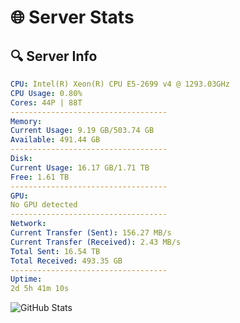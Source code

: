 # 🌐 Server Stats
## 🔍 Server Info
```yaml
CPU: Intel(R) Xeon(R) CPU E5-2699 v4 @ 1293.03GHz
CPU Usage: 0.80%
Cores: 44P | 88T
-----------------------------------
Memory:
Current Usage: 9.19 GB/503.74 GB
Available: 491.44 GB
-----------------------------------
Disk:
Current Usage: 16.17 GB/1.71 TB
Free: 1.61 TB
-----------------------------------
GPU:
No GPU detected
-----------------------------------
Network:
Current Transfer (Sent): 156.27 MB/s
Current Transfer (Received): 2.43 MB/s
Total Sent: 16.54 TB
Total Received: 493.35 GB
-----------------------------------
Uptime:
2d 5h 41m 10s
```
![GitHub Stats](https://img.shields.io/badge/Updated-2025-02-10_04:24:28-blue)